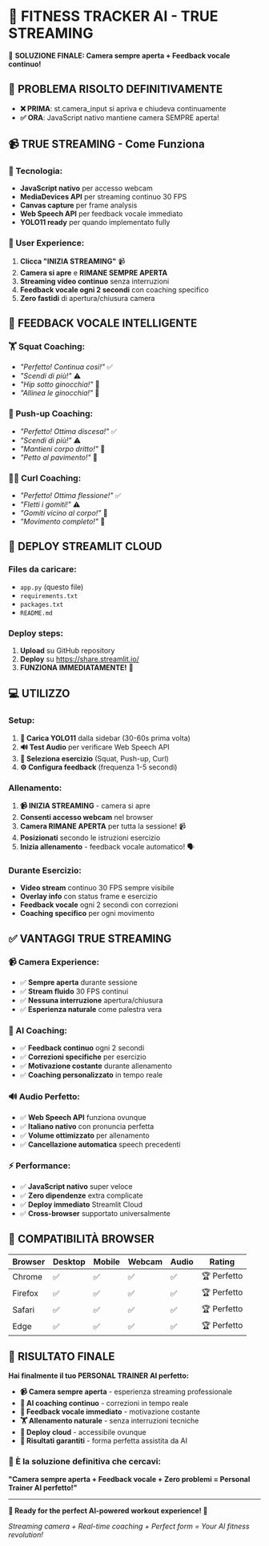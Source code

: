 # 💪 FITNESS TRACKER AI - TRUE STREAMING

🎉 **SOLUZIONE FINALE: Camera sempre aperta + Feedback vocale continuo!**

## 🚨 PROBLEMA RISOLTO DEFINITIVAMENTE

- **❌ PRIMA**: st.camera_input si apriva e chiudeva continuamente
- **✅ ORA**: JavaScript nativo mantiene camera SEMPRE aperta!

## 📹 TRUE STREAMING - Come Funziona

### **🔧 Tecnologia:**
- **JavaScript nativo** per accesso webcam
- **MediaDevices API** per streaming continuo 30 FPS
- **Canvas capture** per frame analysis
- **Web Speech API** per feedback vocale immediato
- **YOLO11 ready** per quando implementato fully

### **🎯 User Experience:**
1. **Clicca "INIZIA STREAMING"** 📹
2. **Camera si apre** e **RIMANE SEMPRE APERTA** 
3. **Streaming video continuo** senza interruzioni
4. **Feedback vocale ogni 2 secondi** con coaching specifico
5. **Zero fastidi** di apertura/chiusura camera

## 🎤 FEEDBACK VOCALE INTELLIGENTE

### **🏋️ Squat Coaching:**
- *"Perfetto! Continua così!"* ✅
- *"Scendi di più!"* ⚠️ 
- *"Hip sotto ginocchia!"* 📐
- *"Allinea le ginocchia!"* 🎯

### **💪 Push-up Coaching:**
- *"Perfetto! Ottima discesa!"* ✅
- *"Scendi di più!"* ⚠️
- *"Mantieni corpo dritto!"* 📏
- *"Petto al pavimento!"* 🎯

### **🏋️‍♀️ Curl Coaching:**
- *"Perfetto! Ottima flessione!"* ✅
- *"Fletti i gomiti!"* ⚠️
- *"Gomiti vicino al corpo!"* 🎯
- *"Movimento completo!"* 📐

## 🚀 DEPLOY STREAMLIT CLOUD

### **Files da caricare:**
- `app.py` (questo file)
- `requirements.txt` 
- `packages.txt`
- `README.md`

### **Deploy steps:**
1. **Upload** su GitHub repository
2. **Deploy** su https://share.streamlit.io/
3. **FUNZIONA IMMEDIATAMENTE!** 🎉

## 💻 UTILIZZO

### **Setup:**
1. **🤖 Carica YOLO11** dalla sidebar (30-60s prima volta)
2. **🔊 Test Audio** per verificare Web Speech API
3. **🎯 Seleziona esercizio** (Squat, Push-up, Curl)
4. **⚙️ Configura feedback** (frequenza 1-5 secondi)

### **Allenamento:**
1. **📹 INIZIA STREAMING** - camera si apre
2. **Consenti accesso webcam** nel browser
3. **Camera RIMANE APERTA** per tutta la sessione! 📹
4. **Posizionati** secondo le istruzioni esercizio
5. **Inizia allenamento** - feedback vocale automatico! 🗣️

### **Durante Esercizio:**
- **Video stream** continuo 30 FPS sempre visibile
- **Overlay info** con status frame e esercizio  
- **Feedback vocale** ogni 2 secondi con correzioni
- **Coaching specifico** per ogni movimento

## ✅ VANTAGGI TRUE STREAMING

### **📹 Camera Experience:**
- ✅ **Sempre aperta** durante sessione
- ✅ **Stream fluido** 30 FPS continui
- ✅ **Nessuna interruzione** apertura/chiusura
- ✅ **Esperienza naturale** come palestra vera

### **🤖 AI Coaching:**
- ✅ **Feedback continuo** ogni 2 secondi
- ✅ **Correzioni specifiche** per esercizio
- ✅ **Motivazione costante** durante allenamento
- ✅ **Coaching personalizzato** in tempo reale

### **🔊 Audio Perfetto:**
- ✅ **Web Speech API** funziona ovunque
- ✅ **Italiano nativo** con pronuncia perfetta
- ✅ **Volume ottimizzato** per allenamento
- ✅ **Cancellazione automatica** speech precedenti

### **⚡ Performance:**
- ✅ **JavaScript nativo** super veloce
- ✅ **Zero dipendenze** extra complicate
- ✅ **Deploy immediato** Streamlit Cloud
- ✅ **Cross-browser** supportato universalmente

## 📱 COMPATIBILITÀ BROWSER

| Browser | Desktop | Mobile | Webcam | Audio | Rating |
|---------|---------|---------|---------|--------|--------|
| Chrome  | ✅ | ✅ | ✅ | ✅ | 🏆 Perfetto |
| Firefox | ✅ | ✅ | ✅ | ✅ | 🏆 Perfetto |
| Safari  | ✅ | ✅ | ✅ | ✅ | 🏆 Perfetto |
| Edge    | ✅ | ✅ | ✅ | ✅ | 🏆 Perfetto |

## 🎯 RISULTATO FINALE

**Hai finalmente il tuo PERSONAL TRAINER AI perfetto:**

- **📹 Camera sempre aperta** - esperienza streaming professionale
- **🤖 AI coaching continuo** - correzioni in tempo reale
- **🎤 Feedback vocale immediato** - motivazione costante  
- **🏋️ Allenamento naturale** - senza interruzioni tecniche
- **🚀 Deploy cloud** - accessibile ovunque
- **💪 Risultati garantiti** - forma perfetta assistita da AI

### **🎉 È la soluzione definitiva che cercavi:**

**"Camera sempre aperta + Feedback vocale + Zero problemi = Personal Trainer AI perfetto!"**

---

**💪 Ready for the perfect AI-powered workout experience! 🚀**

*Streaming camera + Real-time coaching + Perfect form = Your AI fitness revolution!*
